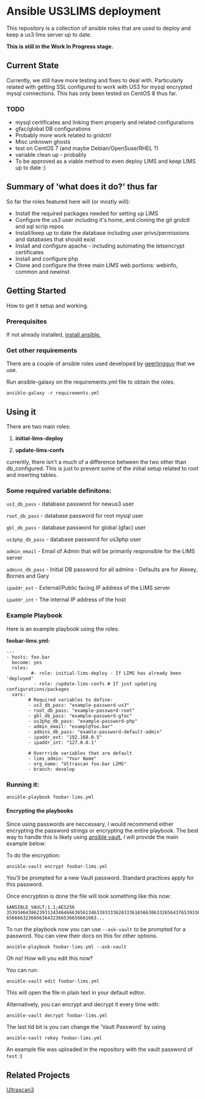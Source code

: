 # Ansible US3LIMS deployment 

This repository is a collection of ansible roles that are used to deploy and keep a us3 lims server up to date. 

**This is still in the Work In Progress stage.** 

## Current State 
Currently, we still have more testing and fixes to deal with. Particularly related with getting SSL configured to work with US3 for mysql encrypted mysql connections. This has only been tested on CentOS 8 thus far. 

### TODO 
- mysql certificates and linking them properly and related configurations
- gfac/global DB configurations
- Probably more work related to gridctrl
- Misc unknown ghosts 
- test on CentOS 7 (and maybe Debian/OpenSuse/RHEL ?) 
- variable clean up - probably 
- To be approved as a viable method to even deploy LIMS and keep LIMS up to date :) 

## Summary of 'what does it do?' thus far

So far the roles featured here will (or mostly will):
- Install the required packages needed for setting up LIMS
- Configure the us3 user including it's home, and cloning the git gridctl and sql scrip repos
- Install/keep up to date the database including user privs/permissions and databases that should exist 
- Install and configure apache - including automating the letsencrypt certificates 
- Install and configure php
- Clone and configure the three main LIMS web portions: webinfo, common and newinst


## Getting Started

How to get it setup and working. 

### Prerequisites

If not already installed, [install ansible.]( https://docs.ansible.com/ansible/latest/installation_guide/intro_installation.html )

### Get other requirements 

There are a couple of ansible roles used developed by [geerlingguy](https://galaxy.ansible.com/geerlingguy) that we use. 

Run ansible-galaxy on the requirements.yml file to obtain the roles. 

```
ansible-galaxy -r requirements.yml
```

## Using it

There are two main roles: 

1. **initial-lims-deploy**

2. **update-lims-confs**

currently, there isn't a much of a difference between the two other than db_configured. This is just to prevent some of the initial setup related to root and inserting tables. 

### Some required variable definitons: 

`us3_db_pass` - database password for newus3 user

`root_db_pass` - database password for root mysql user 

`gbl_db_pass` - database password for global (gfac) user 
 
`us3php_db_pass` - database password for us3php user 

`admin_email` - Email of Admin that will be primarily responsible for the LIMS server 

`admins_db_pass` - Initial DB password for all admins - Defaults are for Alexey, Borries and Gary

`ipaddr_ext` - External/Public facing IP address of the LIMS server 

`ipaddr_int` - The internal IP address of the host

### Example Playbook 

Here is an example playbook using the roles: 


**foobar-lims.yml:**
```
---
- hosts: foo.bar
  become: yes
  roles:
         #- role: initial-lims-deploy - If LIMS has already been 'deployed' 
          - role: /update-lims-confs # If just updating configurations/packages 
  vars: 
        # Required variables to define: 
        - us3_db_pass: "example-password-us3"
        - root_db_pass: "example-password-root" 
        - gbl_db_pass: "example-password-gfac"
        - us3php_db_pass: "example-password-php"
        - admin_email: "exampl@foo.bar"
        - admins_db_pass: "examle-password-default-admin"
        - ipaddr_ext: "192.168.0.5"
        - ipaddr_int: "127.0.0.1"

        # Overrride variables that are default 
        - lims_admin: "Your Name" 
        - org_name: "Ultrascan foo.bar LIMS" 
        - branch: develop
```

### Running it: 
```
ansible-playbook foobar-lims.yml
```

#### Encrypting the playbooks 

Since using passwords are neccessary, I would recommend either encrypting the password strings or encrypting the entire playbook. The best way to handle this is likely using [ansible vault.](https://docs.ansible.com/ansible/latest/user_guide/vault.html) I will provide the main example below: 

To do the encryption: 
```
ansible-vault encrypt foobar-lims.yml
```
You'll be prompted for a new Vault password. Standard practices apply for this password. 

Once encryption is done the file will look something like this now: 
```
$ANSIBLE_VAULT;1.1;AES256
35393464386239313434646663656134633933336263336165663063326564376539336431393938
656666323666636432366536656661663...
```

To run the playbook now you can use `--ask-vault` to be prompted for a password. You can view their docs on this for other options. 
```
ansible-playbook foobar-lims.yml --ask-vault
``` 


Oh no! How will you edit this now? 

You can run: 
```
ansible-vault edit foobar-lims.yml
```
This will open the file in plain text in your default editor. 

Alternatively, you can encrypt and decrypt it every time with:
```
ansible-vault decrypt foobar-lims.yml 
```
The last tid bit is you can change the 'Vault Password' by using 
```
ansible-vault rekey foobar-lims.yml
````

An example file was uploaded in the repository with the vault password of `test` :)


## Related Projects

[Ultrascan3](https://github.com/ehb54/ultrascan3)
